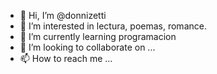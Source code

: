 - 👋 Hi, I’m @donnizetti
- 👀 I’m interested in lectura, poemas, romance.
- 🌱 I’m currently learning programacion
- 💞️ I’m looking to collaborate on ...
- 📫 How to reach me ...

<!---
donnizetti/donnizetti is a ✨ special ✨ repository because its `README.md` (this file) appears on your GitHub profile.
You can click the Preview link to take a look at your changes.
--->
